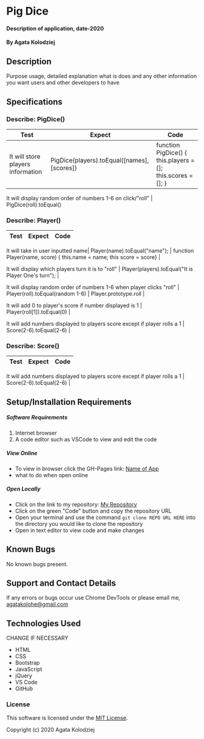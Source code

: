 # Pig Dice

#### Description of application, date-2020

#### By Agata Kolodziej

## Description

Purpose usage, detailed explanation what is does and any other information you want users and other developers to have

## Specifications

### Describe: PigDice()

| Test                              | Expect                                      | Code                                                        |
| --------------------------------- | ------------------------------------------- | ----------------------------------------------------------- |
| It will store players information | PigDice(players).toEqual([names], [scores]) | function PigDice() { this.players = []; this.scores = []; } |

It will display random order of numbers 1-6 on click/"roll" | PigDice(roll).toEqual()

### Describe: Player()

| Test | Expect | Code |
| ---- | ------ | ---- |


It will take in user inputted name| Player(name).toEqual("name"); | function Player(name, score) { this.name = name; this score = score} |

It will display which players turn it is to "roll" | Player(players).toEqual("It is Player One's turn"); |

It will display random order of numbers 1-6 when player clicks "roll" | Player(roll).toEqual(random 1-6) | Player.prototype.roll |

It will add 0 to player's score if number displayed is 1 | Player(roll[1]).toEqual(0) |

It will add numbers displayed to players score except if player rolls a 1 | Score(2-6).toEqual(2-6) |

### Describe: Score()

| Test | Expect | Code |
| ---- | ------ | ---- |


It will add numbers displayed to players score except if player rolls a 1 | Score(2-6).toEqual(2-6) |

## Setup/Installation Requirements

##### Software Requirements

1. Internet browser
2. A code editor such as VSCode to view and edit the code

##### View Online

- To view in browser click the GH-Pages link: [Name of App](URL)
- what to do when open online

##### Open Locally

- Click on the link to my repository: [My Repository](URL)
- Click on the green "Code" button and copy the repository URL
- Open your terminal and use the command `git clone REPO URL HERE` into the directory you would like to clone the repository
- Open in text editor to view code and make changes

## Known Bugs

No known bugs present.

## Support and Contact Details

If any errors or bugs occur use Chrome DevTools or please email me, <agatakolohe@gmail.com>

## Technologies Used

CHANGE IF NECESSARY

- HTML
- CSS
- Bootstrap
- JavaScript
- jQuery
- VS Code
- GitHub

### License

This software is licensed under the [MIT License](https://choosealicense.com/licenses/mit/).

Copyright (c) 2020 Agata Kolodziej
